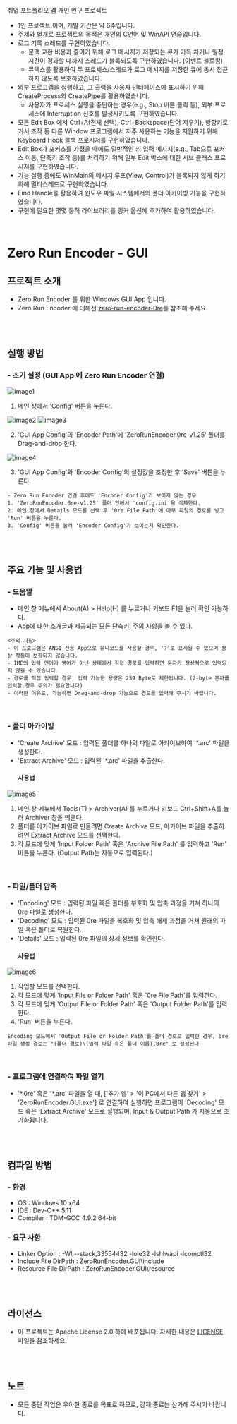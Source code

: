 취업 포트폴리오 겸 개인 연구 프로젝트
- 1인 프로젝트 이며, 개발 기간은 약 6주입니다.
- 주제와 별개로 프로젝트의 목적은 개인의 C언어 및 WinAPI 연습입니다.
- 로그 기록 스레드를 구현하였습니다.
  - 문맥 교환 비용과 줄이기 위해 로그 메시지가 저장되는 큐가 가득 차거나 일정 시간이 경과할 때까지 스레드가 블록되도록 구현하였습니다. (이벤트 블로킹)
  - 뮤텍스를 활용하여 두 프로세스/스레드가 로그 메시지를 저장한 큐에 동시 접근하지 않도록 보호하였습니다.
- 외부 프로그램을 실행하고, 그 출력을 사용자 인터페이스에 표시하기 위해 CreateProcess와 CreatePipe를 활용하였습니다.
  - 사용자가 프로세스 실행을 중단하는 경우(e.g., Stop 버튼 클릭 등), 외부 프로세스에 Interruption 신호를 발생시키도록 구현하였습니다.
- 모든 Edit Box 에서 Ctrl+A(전체 선택), Ctrl+Backspace(단어 지우기), 방향키로 커서 조작 등 다른 Window 프로그램에서 자주 사용하는 기능을 지원하기 위해 Keyboard Hook 콜백 프로시저를 구현하였습니다.
- Edit Box가 포커스를 가졌을 때에도 일반적인 키 입력 메시지(e.g., Tab으로 포커스 이동, 단축키 조작 등)를 처리하기 위해 일부 Edit 박스에 대한 서브 클래스 프로시저를 구현하였습니다.
- 기능 실행 중에도 WinMain의 메시지 루프(View, Control)가 블록되지 않게 하기 위해 멀티스레드로 구현하였습니다.
- Find Handle을 활용하여 윈도우 파일 시스템에서의 폴더 아카이빙 기능을 구현하였습니다.
- 구현에 필요한 몇몇 동적 라이브러리를 링커 옵션에 추가하여 활용하였습니다.

<br>

# Zero Run Encoder - GUI
## 프로젝트 소개
- Zero Run Encoder 를 위한 Windows GUI App 입니다.
- Zero Run Encoder 에 대해선 [zero-run-encoder-0re](https://github.com/sch1991/zero-run-encoder-0re)를 참조해 주세요.

<br><br>

## 실행 방법
### - 초기 설정 (GUI App 에 Zero Run Encoder 연결)
![image1](https://github.com/user-attachments/assets/5aecb43b-ac14-4fe8-b0fe-69e68028c88f)

1. 메인 창에서 'Config' 버튼을 누른다.

![image2](https://github.com/user-attachments/assets/fb7419cd-0580-4d4a-ae88-5a9a7c1a19f6)
![image3](https://github.com/user-attachments/assets/f744eb79-4d7a-40a6-bd02-a854aeb36456)

2. 'GUI App Config'의 'Encoder Path'에 'ZeroRunEncoder.0re-v1.25' 폴더를 Drag-and-drop 한다.

![image4](https://github.com/user-attachments/assets/57cdb2d5-ab6e-4193-8427-9f8aec4d75c1)

3. 'GUI App Config'와 'Encoder Config'의 설정값을 조정한 후 'Save' 버튼을 누른다.
```
- Zero Run Encoder 연결 후에도 'Encoder Config'가 보이지 않는 경우
1. 'ZeroRunEncoder.0re-v1.25' 폴더 안에서 'config.ini'을 삭제한다.
2. 메인 창에서 Details 모드를 선택 후 '0re File Path'에 아무 파일의 경로를 넣고 'Run' 버튼을 누른다.
3. 'Config' 버튼을 눌러 'Encoder Config'가 보이는지 확인한다.
```

<br><br>

## 주요 기능 및 사용법
### - 도움말
- 메인 창 메뉴에서 About(A) > Help(H) 를 누르거나 키보드 F1을 눌러 확인 가능하다.
- App에 대한 소개글과 제공되는 모든 단축키, 주의 사항을 볼 수 있다.
```
<주의 사항>
- 이 프로그램은 ANSI 전용 App으로 유니코드를 사용할 경우, '?'로 표시될 수 있으며 정상 작동이 보장되지 않습니다.
- IME의 입력 언어가 영어가 아닌 상태에서 직접 경로를 입력하면 문자가 정상적으로 입력되지 않을 수 있습니다.
- 경로를 직접 입력할 경우, 입력 가능한 용량은 259 Byte로 제한됩니다. (2-byte 문자를 입력할 경우 주의가 필요합니다)
- 이러한 이유로, 가능하면 Drag-and-drop 기능으로 경로를 입력해 주시기 바랍니다.
```

<br>

### - 폴더 아카이빙
- 'Create Archive' 모드 : 입력된 폴더를 하나의 파일로 아카이브하여 '*.arc' 파일을 생성한다.
- 'Extract Archive' 모드 : 입력된 '*.arc' 파일을 추출한다.
  #### 사용법
![image5](https://github.com/user-attachments/assets/0a25ecda-0eb8-40af-9a1f-689d0cc0d7ba)
1. 메인 창 메뉴에서 Tools(T) > Archiver(A) 를 누르거나 키보드 Ctrl+Shift+A를 눌러 Archiver 창을 띄운다.
2. 폴더를 아카이브 파일로 만들려면 Create Archive 모드, 아카이브 파일을 추출하려면 Extract Archive 모드를 선택한다.
3. 각 모드에 맞게 'Input Folder Path' 혹은 'Archive File Path' 를 입력하고 'Run' 버튼을 누른다. (Output Path는 자동으로 입력된다.)

<br>

### - 파일/폴더 압축
- 'Encoding' 모드 : 입력된 파일 혹은 폴더를 부호화 및 압축 과정을 거쳐 하나의 0re 파일로 생성한다.
- 'Decoding' 모드 : 입력된 0re 파일을 복호화 및 압축 해제 과정을 거쳐 원래의 파일 혹은 폴더로 복원한다.
- 'Details' 모드 : 입력된 0re 파일의 상세 정보를 확인한다.
  #### 사용법
![image6](https://github.com/user-attachments/assets/5c8e4844-4cdf-4b3c-93c7-06bc86844dcf)
1. 작업할 모드를 선택한다.
2. 각 모드에 맞게 'Input File or Folder Path' 혹은 '0re File Path'를 입력한다.
3. 각 모드에 맞게 'Output File or Folder Path' 혹은 'Output Folder Path'를 입력한다.
4. 'Run' 버튼을 누른다.
```
Encoding 모드에서 'Output File or Folder Path'를 폴더 경로로 입력한 경우, 0re 파일 생성 경로는 "(폴더 경로)\(입력 파일 혹은 폴더 이름).0re" 로 설정된다
```

<br>

### - 프로그램에 연결하여 파일 열기
- '\*.0re' 혹은 '\*.arc' 파일을 열 때, ['추가 앱' > '이 PC에서 다른 앱 찾기' > 'ZeroRunEncoder.GUI.exe'] 로 연결하여 실행하면 프로그램이 'Decoding' 모드 혹은 'Extract Archive' 모드로 실행되며, Input & Output Path 가 자동으로 초기화됩니다.

<br><br>

## 컴파일 방법
### - 환경
- OS : Windows 10 x64
- IDE : Dev-C++ 5.11
- Compiler : TDM-GCC 4.9.2 64-bit
### - 요구 사항
- Linker Option : -Wl,--stack,33554432 -lole32 -lshlwapi -lcomctl32
- Include File DirPath : ZeroRunEncoder.GUI\include
- Resource File DirPath : ZeroRunEncoder.GUI\resource

<br><br>

## 라이선스
- 이 프로젝트는 Apache License 2.0 하에 배포됩니다. 자세한 내용은 [LICENSE](LICENSE) 파일을 참조하세요.

<br><br>

## 노트
- 모든 중단 작업은 우아한 종료를 목표로 하므로, 강제 종료는 삼가해 주시기 바랍니다.
